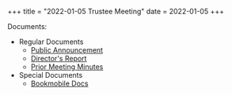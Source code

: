 +++
title = "2022-01-05 Trustee Meeting"
date = 2022-01-05
+++

Documents:

<ul>
<li>Regular Documents
<ul>
<li><a href="../../meeting_announce/20220105.pdf">Public Announcement</a></li>
<li><a href="../../directors/202201.docx">Director's Report</a></li>
<li><a href="../../minutes/20211201.pdf">Prior Meeting Minutes</a></li>
</ul>
</li>
<li>Special Documents
<ul>
<li><a href="../miscellaneous_bookmobile_docs.pdf">Bookmobile Docs</a></li>
</ul>
</li>
</ul>
